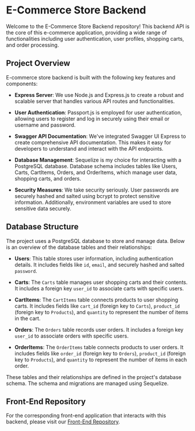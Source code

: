 # E-Commerce Store Backend

Welcome to the E-Commerce Store Backend repository! This backend API is the core of this e-commerce application, providing a wide range of functionalities including user authentication, user profiles, shopping carts, and order processing.

## Project Overview

E-commerce store backend is built with the following key features and components:

- **Express Server**: We use Node.js and Express.js to create a robust and scalable server that handles various API routes and functionalities.

- **User Authentication**: Passport.js is employed for user authentication, allowing users to register and log in securely using their email or username and password.

- **Swagger API Documentation**: We've integrated Swagger UI Express to create comprehensive API documentation. This makes it easy for developers to understand and interact with the API endpoints.

- **Database Management**: Sequelize is my choice for interacting with a PostgreSQL database. Database schema includes tables like Users, Carts, CartItems, Orders, and OrderItems, which manage user data, shopping carts, and orders.

- **Security Measures**: We take security seriously. User passwords are securely hashed and salted using bcrypt to protect sensitive information. Additionally, environment variables are used to store sensitive data securely.

## Database Structure

The project uses a PostgreSQL database to store and manage data. Below is an overview of the database tables and their relationships:

- **Users**: This table stores user information, including authentication details. It includes fields like `id`, `email`, and securely hashed and salted `password`.

- **Carts**: The `Carts` table manages user shopping carts and their contents. It includes a foreign key `user_id` to associate carts with specific users.

- **CartItems**: The `CartItems` table connects products to user shopping carts. It includes fields like `cart_id` (foreign key to `Carts`), `product_id` (foreign key to `Products`), and `quantity` to represent the number of items in the cart.

- **Orders**: The `Orders` table records user orders. It includes a foreign key `user_id` to associate orders with specific users.

- **OrderItems**: The `OrderItems` table connects products to user orders. It includes fields like `order_id` (foreign key to `Orders`), `product_id` (foreign key to `Products`), and `quantity` to represent the number of items in each order.

These tables and their relationships are defined in the project's database schema. The schema and migrations are managed using Sequelize.



## Front-End Repository

For the corresponding front-end application that interacts with this backend, please visit our [Front-End Repository]([https://github.com/yourusername/e-commerce-frontend](https://github.com/Alerdo/e-store-front-end)https://github.com/Alerdo/e-store-front-end).

